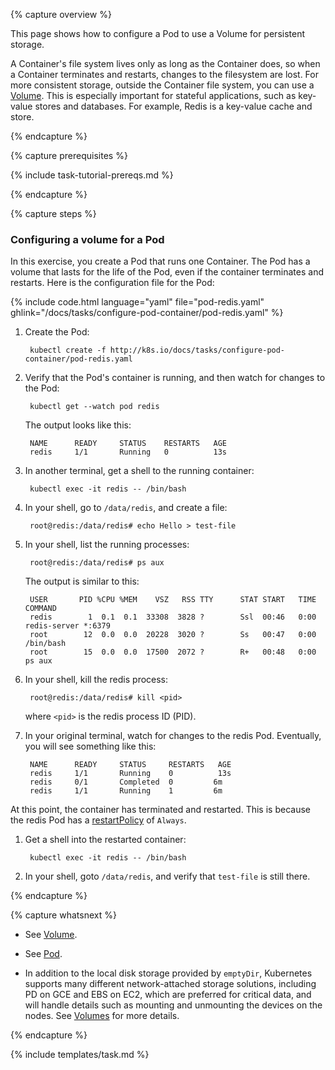 ---
---

{% capture overview %}

This page shows how to configure a Pod to use a Volume for persistent storage.

A Container's file system lives only as long as the Container does, so when a
Container terminates and restarts, changes to the filesystem are lost. For more
consistent storage, outside the Container file system, you can use a
[Volume](/docs/user-guide/volumes). This is especially important for stateful
applications, such as key-value stores and databases. For example, Redis is a
key-value cache and store.

{% endcapture %}

{% capture prerequisites %}

{% include task-tutorial-prereqs.md %}

{% endcapture %}

{% capture steps %}

### Configuring a volume for a Pod

In this exercise, you create a Pod that runs one Container. The Pod has a
volume that lasts for the life of the Pod, even if the container terminates and
restarts. Here is the configuration file for the Pod:

{% include code.html language="yaml" file="pod-redis.yaml" ghlink="/docs/tasks/configure-pod-container/pod-redis.yaml" %}

1. Create the Pod:

        kubectl create -f http://k8s.io/docs/tasks/configure-pod-container/pod-redis.yaml

1. Verify that the Pod's container is running, and then watch for changes to
the Pod:

        kubectl get --watch pod redis

    The output looks like this:

        NAME      READY     STATUS    RESTARTS   AGE
        redis     1/1       Running   0          13s

1. In another terminal, get a shell to the running container:

        kubectl exec -it redis -- /bin/bash

1. In your shell, go to `/data/redis`, and create a file:

        root@redis:/data/redis# echo Hello > test-file

1. In your shell, list the running processes:

        root@redis:/data/redis# ps aux

    The output is similar to this:

        USER       PID %CPU %MEM    VSZ   RSS TTY      STAT START   TIME COMMAND
        redis        1  0.1  0.1  33308  3828 ?        Ssl  00:46   0:00 redis-server *:6379
        root        12  0.0  0.0  20228  3020 ?        Ss   00:47   0:00 /bin/bash
        root        15  0.0  0.0  17500  2072 ?        R+   00:48   0:00 ps aux

1. In your shell, kill the redis process:

        root@redis:/data/redis# kill <pid>

    where `<pid>` is the redis process ID (PID).

1. In your original terminal, watch for changes to the redis Pod. Eventually,
you will see something like this:

        NAME      READY     STATUS     RESTARTS   AGE
        redis     1/1       Running    0          13s
        redis     0/1       Completed  0         6m
        redis     1/1       Running    1         6m

At this point, the container has terminated and restarted. This is because the
redis Pod has a
[restartPolicy](http://kubernetes.io/docs/api-reference/v1/definitions#_v1_podspec)
of `Always`.

1. Get a shell into the restarted container:

        kubectl exec -it redis -- /bin/bash

1. In your shell, goto `/data/redis`, and verify that `test-file` is still there.

{% endcapture %}

{% capture whatsnext %}

* See [Volume](/docs/api-reference/v1/definitions/#_v1_volume).

* See [Pod](http://kubernetes.io/docs/api-reference/v1/definitions#_v1_pod).

* In addition to the local disk storage provided by `emptyDir`, Kubernetes
supports many different network-attached storage solutions, including PD on
GCE and EBS on EC2, which are preferred for critical data, and will handle
details such as mounting and unmounting the devices on the nodes. See
[Volumes](/docs/user-guide/volumes) for more details.

{% endcapture %}

{% include templates/task.md %}
